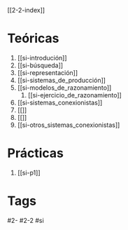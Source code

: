 [[2-2-index]]
# Teóricas
1. [[si-introdución]]
2. [[si-búsqueda]]
3. [[si-representación]]
4. [[si-sistemas_de_producción]]
5. [[si-modelos_de_razonamiento]]
	1. [[si-ejercicio_de_razonamiento]]
6. [[si-sistemas_conexionistas]]
7. [[]]
8. [[]]
9. [[si-otros_sistemas_conexionistas]]
# Prácticas
1. [[si-p1]]
# Tags
#2- 
#2-2 
#si